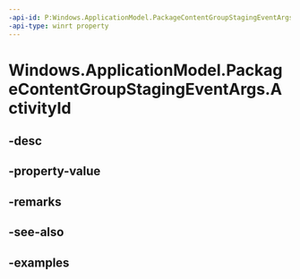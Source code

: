 ```yaml
---
-api-id: P:Windows.ApplicationModel.PackageContentGroupStagingEventArgs.ActivityId
-api-type: winrt property
---
```


<!-- Property syntax.
public Guid ActivityId { get; }
-->

# Windows.ApplicationModel.PackageContentGroupStagingEventArgs.ActivityId

## -desc

## -property-value

## -remarks

## -see-also

## -examples

